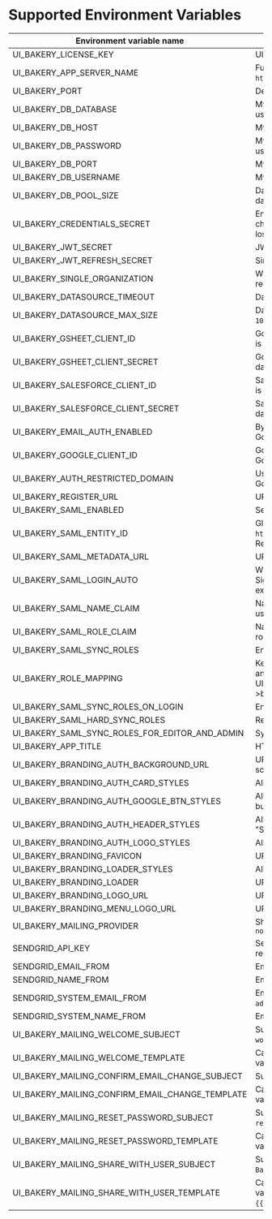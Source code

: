 # Supported Environment Variables
| Environment variable name | Description                                                                                                                                                                                    |
| ------------------------- |------------------------------------------------------------------------------------------------------------------------------------------------------------------------------------------------|
|UI_BAKERY_LICENSE_KEY| UI Bakery licence key. To get your key [contact us](https://uibakery.io/contact-us).                                                                                                           |
|UI_BAKERY_APP_SERVER_NAME| Full domain address where UI Bakery is hosted. For example `https://bakery.mycompany.com`.                                                                                                     |
|UI_BAKERY_PORT| Defines the port UI Bakery is run on.                                                                                                                                                          |
|UI_BAKERY_DB_DATABASE| MySQL database name, must be specified when external database is used.                                                                                                                         |
|UI_BAKERY_DB_HOST| MySQL host name, must be specified when external database is used.                                                                                                                             |
|UI_BAKERY_DB_PASSWORD| MySQL user password, must be specified when external database is used.                                                                                                                         |
|UI_BAKERY_DB_PORT| MySQL port, must be specified when external database is used.                                                                                                                                  |
|UI_BAKERY_DB_USERNAME| MySQL user name, must be specified when external database is used.                                                                                                                             |
|UI_BAKERY_DB_POOL_SIZE| Database connection pool size, can be specified when external database is used. Default value is `100`.                                                                                        |
|UI_BAKERY_CREDENTIALS_SECRET| Encryption key for data source credentials. Must be exactly 32 characters long. Changing this variable on existed instance may lead to losing access to already connected data source.         |
|UI_BAKERY_JWT_SECRET| JWT secret is used to sign user requests to UI Bakery API.                                                                                                                                     |
|UI_BAKERY_JWT_REFRESH_SECRET| Similar to `UI_BAKERY_JWT_SECRET` but for refresh token.                                                                                                                                       |                                                                 |
|UI_BAKERY_SINGLE_ORGANIZATION| When `true`, only one organization can exist. All other attempts to register new one will fail.                                                                                                |
|UI_BAKERY_DATASOURCE_TIMEOUT| Datasource request timeout in milliseconds. Default value is `90000`.                                                                                                                          |
|UI_BAKERY_DATASOURCE_MAX_SIZE| Datasource request maximum response size in bytes. Default value is `102400000`.                                                                                                               |
|UI_BAKERY_GSHEET_CLIENT_ID| Google Sheet API Client Id. Must be provided when GSheet datasource is required.                                                                                                               |
|UI_BAKERY_GSHEET_CLIENT_SECRET| Google Sheet API Client Secret. Must be provided when GSheet datasource is required.                                                                                                           |
|UI_BAKERY_SALESFORCE_CLIENT_ID| Salesforce API Client Id. Must be provided when Salesforce datasource is required.                                                                                                             |
|UI_BAKERY_SALESFORCE_CLIENT_SECRET| Salesforce API Client Secret. Must be provided when Salesforce datasource is required.                                                                                                         |
|UI_BAKERY_EMAIL_AUTH_ENABLED| By default is `true`. Can be set to `false` to allow authentication only with Google or SAML SSO.                                                                                              |
|UI_BAKERY_GOOGLE_CLIENT_ID| Google OAuth Client Id. Must be provided to enable authentication with Google.                                                                                                                 |
|UI_BAKERY_AUTH_RESTRICTED_DOMAIN| Used to restrict which email addresses are allowed to authenticate with Google. For example `mycompany.com`                                                                                    |
|UI_BAKERY_REGISTER_URL| URL for UI Bakery Sign Up page. Default value is `/register`.                                                                                                                                  |
|UI_BAKERY_SAML_ENABLED| Set to `true` to enable SAML authentication.                                                                                                                                                   |
|UI_BAKERY_SAML_ENTITY_ID| Global unique name (Entity ID) for SAML Entity. For example `http://adapplicationregistry.onmicrosoft.com/myorganization/myapp`. Required for SAML athentication.                              |
|UI_BAKERY_SAML_METADATA_URL| URL to SAML metadata XML. Required for SAML athentication.                                                                                                                                     |
|UI_BAKERY_SAML_LOGIN_AUTO| When `true`, SAML authentication flow starts as soon as a user opens Sign In or Sign up page. When `false`, a user must click `Login with SAML` explicitly.                                    |
|UI_BAKERY_SAML_NAME_CLAIM| Name of the custom attribute for SAML that will be used for UI Bakery user name. Default value is `name`.                                                                                      |
|UI_BAKERY_SAML_ROLE_CLAIM| Name of the custom attribute for SAML that will be used for UI Bakery role mapping. Default value is `role`.                                                                                   |
|UI_BAKERY_SAML_SYNC_ROLES| Enable roles syncronization from Identity Server to UI Bakery                                                                                                                                  |
|UI_BAKERY_ROLE_MAPPING| Key pair role mapping where a key is a SAML provider custom claim and value is UI Bakery role name, UI_BAKERY_ROLE_MAPPING=identityRoleName->bakeryRoleName,identityRoleName2->bakeryRoleName2 |
|UI_BAKERY_SAML_SYNC_ROLES_ON_LOGIN| Enable roles sync on login                                                                                                                                                                     |
|UI_BAKERY_SAML_HARD_SYNC_ROLES| Rewrite roles on sync                                                                                                                                                                          |
|UI_BAKERY_SAML_SYNC_ROLES_FOR_EDITOR_AND_ADMIN| Sync roles for admin and editor user roles as well                                                                                                                                             |
|UI_BAKERY_APP_TITLE| HTML `<title/>` tag content. Default value is `UI Bakery`.                                                                                                                                     |
|UI_BAKERY_BRANDING_AUTH_BACKGROUND_URL| URL to image. Allows you to set custom background image for auth screen.                                                                                                                       |
|UI_BAKERY_BRANDING_AUTH_CARD_STYLES| Allows you to set custom CSS styles for card on auth screen.                                                                                                                                   |
|UI_BAKERY_BRANDING_AUTH_GOOGLE_BTN_STYLES| Allows you to set custom CSS styles for "LOGIN WITH GOOGLE" button on auth screen.                                                                                                             |
|UI_BAKERY_BRANDING_AUTH_HEADER_STYLES| Allows you to set custom CSS styles for headers ("Login" and "Signup") on auth screens.                                                                                                        |
|UI_BAKERY_BRANDING_AUTH_LOGO_STYLES| Allows you to set custom CSS styles for logo on auth screens.                                                                                                                                  |
|UI_BAKERY_BRANDING_FAVICON| URL to image. Allows you to set custom favicon.                                                                                                                                                |
|UI_BAKERY_BRANDING_LOADER_STYLES| Allows you to set custom CSS styles for loader                                                                                                                                                 |
|UI_BAKERY_BRANDING_LOADER| URL to image. Allows you to set custom loader image.                                                                                                                                           |
|UI_BAKERY_BRANDING_LOGO_URL| URL to image. Allows you to replace UI Bakery logo.                                                                                                                                            |
|UI_BAKERY_BRANDING_MENU_LOGO_URL| URL to image. Allows you to replace UI Bakery logo in menu.                                                                                                                                    |
|UI_BAKERY_MAILING_PROVIDER| Should be set to `sendgrid` to enable email messages. Defaul value is `noop`                                                                                                                   |
|SENDGRID_API_KEY| SendGrid API key. Required if transactional emails to users are required.                                                                                                                      |
|SENDGRID_EMAIL_FROM| Email sender address. Default value is `admin@uibakery.io`.                                                                                                                                    |
|SENDGRID_NAME_FROM| Email sender name. Default value is `Admin`.                                                                                                                                                   |
|SENDGRID_SYSTEM_EMAIL_FROM| Email sender address for welcome email. Default value is `admin@uibakery.io`.                                                                                                                  |
|SENDGRID_SYSTEM_NAME_FROM| Email sender name for welcome email. Default value is `Admin`.                                                                                                                                 |
|UI_BAKERY_MAILING_WELCOME_SUBJECT| Subject for weclome email. Defaul value is `Welcome to UI Bakery workspace`.                                                                                                                   |
|UI_BAKERY_MAILING_WELCOME_TEMPLATE| Can be HTML string or SendGrid email template ID. Supported variables: `{{userName}}` and `{{userEmail}}`.                                                                                     |
|UI_BAKERY_MAILING_CONFIRM_EMAIL_CHANGE_SUBJECT| Subject for email change email. Defaul value is `Change email request`.                                                                                                                        |
|UI_BAKERY_MAILING_CONFIRM_EMAIL_CHANGE_TEMPLATE| Can be HTML string or SendGrid email template ID. Supported variables: `{{userName}}`, `{{userEmail}}` and `{{changeEmailUrl}}`.                                                               |
|UI_BAKERY_MAILING_RESET_PASSWORD_SUBJECT| Subject for password reset email. Defaul value is `Reset password request`.                                                                                                                    |
|UI_BAKERY_MAILING_RESET_PASSWORD_TEMPLATE| Can be HTML string or SendGrid email template ID. Supported variables: `{{userName}}`, `{{userEmail}}` and `{{resetPasswordUrl}}`.                                                             |
|UI_BAKERY_MAILING_SHARE_WITH_USER_SUBJECT| Subject for inviting user email. Defaul value is `You are invited to UI Bakery workspace`.                                                                                                     |
|UI_BAKERY_MAILING_SHARE_WITH_USER_TEMPLATE| Can be HTML string or SendGrid email template ID. Supported variables: `{{userName}}`, `{{userEmail}}`, `{{organizationUrl}}` and `{{organizationName}}`.                                      |
